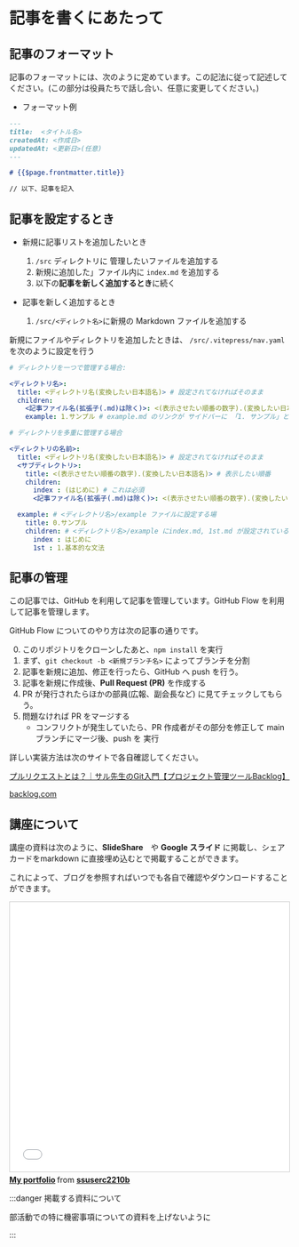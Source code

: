 # 記事を書くにあたって


## 記事のフォーマット

記事のフォーマットには、次のように定めています。この記法に従って記述してください。(この部分は役員たちで話し合い、任意に変更してください。)

- フォーマット例

```markdown
---
title:  <タイトル名>
createdAt: <作成日>
updatedAt: <更新日>(任意)
---

# {{$page.frontmatter.title}}

// 以下、記事を記入

```

## 記事を設定するとき
- 新規に記事リストを追加したいとき
    1. `/src` ディレクトリに 管理したいファイルを追加する
    2. 新規に追加した」ファイル内に `index.md` を追加する
    3. 以下の**記事を新しく追加するとき**に続く

- 記事を新しく追加するとき 
    1. `/src/<ディレクト名>`に新規の Markdown ファイルを追加する

新規にファイルやディレクトリを追加したときは、 `/src/.vitepress/nav.yaml`を次のように設定を行う

```yaml
# ディレクトリを一つで管理する場合: 

<ディレクトリ名>:
  title: <ディレクトリ名(変換したい日本語名)> # 設定されてなければそのまま
  children: 
    <記事ファイル名(拡張子(.md)は除く)>: <(表示させたい順番の数字).(変換したい日本語名)>
    example: 1.サンプル # example.md のリンクが サイドバーに 「1. サンプル」と表示される

# ディレクトリを多重に管理する場合

<ディレクトリの名前>: 
  title: <ディレクトリ名(変換したい日本語名)> # 設定されてなければそのまま
  <サブディレクトリ>:
    title: <(表示させたい順番の数字).(変換したい日本語名)> # 表示したい順番
    children:
      index : (はじめに) # これは必須
      <記事ファイル名(拡張子(.md)は除く)>: <(表示させたい順番の数字).(変換したい日本語名)>

  example: # <ディレクトリ名>/example ファイルに設定する場
    title: 0.サンプル
    children: # <ディレクトリ名>/example にindex.md, 1st.md が設定されている場合
      index : はじめに
      1st : 1.基本的な文法
```


## 記事の管理
この記事では、GitHub を利用して記事を管理しています。GitHub Flow を利用して記事を管理します。

GitHub Flow についてのやり方は次の記事の通りです。

0. このリポジトリをクローンしたあと、`npm install` を実行
1. まず、`git checkout -b <新規ブランチ名>` によってブランチを分割
2. 記事を新規に追加、修正を行ったら、GitHub へ push を行う。
3. 記事を新規に作成後、**Pull Request (PR)** を作成する
4. PR が発行されたらほかの部員(広報、副会長など) に見てチェックしてもらう。
5. 問題なければ PR をマージする
    - コンフリクトが発生していたら、PR 作成者がその部分を修正して main ブランチにマージ後、push を 実行

詳しい実装方法は次のサイトで各自確認してください。

<div class="blogCard"><div class="blogCardCont"><div class="blogCardTxt"><p class="blogCardTitle"><a href="https://backlog.com/ja/git-tutorial/pull-request/01/" target="_blank">プルリクエストとは？｜サル先生のGit入門【プロジェクト管理ツールBacklog】</a></p><p></p></div><div class="blogCardImg"><div class="blogCardImg__wrap"><a href="https://backlog.com/ja/git-tutorial/pull-request/01/" target="_blank"><img src="https://backlog.com/ja/git-tutorial/site_image.png" alt=""></a></div></div></div><div class="blogCardFooter"><a href="https://backlog.com/ja/git-tutorial/pull-request/01/"><img src="http://www.google.com/s2/favicons?domain=https://backlog.com/ja/git-tutorial/pull-request/01/" alt="">backlog.com</a></div></div>

## 講座について

講座の資料は次のように、**SlideShare**　や **Google スライド** に掲載し、シェアカードをmarkdown に直接埋め込むとで掲載することができます。

これによって、ブログを参照すればいつでも各自で確認やダウンロードすることができます。

<iframe src="//www.slideshare.net/slideshow/embed_code/key/ISLKYsDrZLNzF0" width="595" height="485" frameborder="0" marginwidth="0" marginheight="0" scrolling="no" style="border:1px solid #CCC; border-width:1px; margin-bottom:5px; max-width: 100%;" allowfullscreen> </iframe> <div style="margin-bottom:5px"> <strong> <a href="//www.slideshare.net/ssuserc2210b/my-portfolio-206279473" title="My portfolio" target="_blank">My portfolio</a> </strong> from <strong><a href="https://www.slideshare.net/ssuserc2210b" target="_blank">ssuserc2210b</a></strong> </div>

:::danger 掲載する資料について

部活動での特に機密事項についての資料を上げないように

:::


